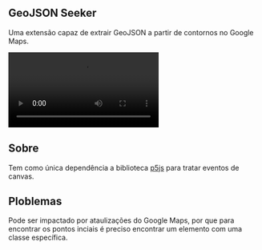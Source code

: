 ## GeoJSON Seeker

Uma extensão capaz de extrair GeoJSON a partir de contornos no Google Maps.

![Demo](https://github.com/Felipe-Aquino/GeoJSON-Seeker/blob/master/demo.mp4)

## Sobre 

Tem como única dependência a biblioteca [p5js](https://p5js.org) para tratar eventos de canvas.

## Ploblemas

Pode ser impactado por ataulizações do Google Maps, por que para encontrar os pontos inciais é preciso encontrar um elemento com uma classe específica.
